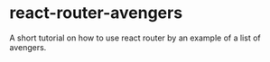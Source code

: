 # react-router-avengers
A short tutorial on how to use react router by an example of a list of avengers.
